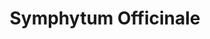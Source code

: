 ---
title: Symphytum Officinale
slug: symphytum
category: general
cirillic: Симфитум
base_description: Окопник лекарственный, бораго, огуречная трава. Семейство Бурачниковые (Boraginaceae)
image: symphytum.jpg
miasm: 
group: Растения

key_characteristic: |
  ### "Костоправ" или "гомеопатический шов"
  
  **Главное действие:**<br>
  Заживление переломов и повреждений надкостницы.

typical_features:
  - Очень хорошо помогает при несрастании или замедленном срастании переломов (Calc., Calc-p., Ruta.)
  - Боль в глазу после удара (и как будто после удара) (arn.).
  - Очень хрупкие кости как у Sil., воспаление костей, особенно надкостницы.
  - Растяжение мышц при подъеме тяжестей (тут главное средство - Sil.).
  - Болезненные старые повреждения.
  - Осколочные переломы.
  - Язва желудка и ДПК (эпителизация повреждений).
  - Повреждениях синовиальных оболочек, сухожилий и надкостницы.
  - При ранах, проникающих в полость брюшины и до костей.
  - Пулевые раны.
  - Рваные раны.
  - Переломы костей для срастания.
  - Боль при старых переломах.
  - Фантомные боли.
  - Абсцесс подвздошно-поясничной мышцы (псоас-абсцесс).
  - Травма глаза тупым предметом.
  - Воспаление нижней челюсти.
  - Боли в надкостнице

remedy_miasms:
  - title:
    image:
    alt:
    content: |

symptoms:
  common:
    - 
  mental:
    -
  particular:
    -

modalities:
  deterioration:
    -
  improvement:
    -

keywords:
keywords_images: 
keywords_captions:

characteristic: |
  *Кларк*<br>
  Он обладает такой сильной склеивающей способностью, что соединяет куски мяса, которые варятся в горшке.
  Содержит вяжущее, склеивающее вещество. Применяли для лечения переломов костей в виде повязок (вместо гипса): кашицу из растения наносили на ткань и
  привязывали к поражённой конечности. Образовывалась твёрдая повязка, более плотная, чем крахмальная.
  При травмах костей и надкостницы, когда боль от травмы мягких тканей уже купирована Arnica. Сохраняющаяся боль надкостницы быстро устраняется Symphytum
  
  **Основная и самая известная характеристика гомеопатического препарата Symphytum — это его способность стимулировать сращивание и заживление костной ткани.**
    
  ***Ключевые характеристики Symphytum:***
  
  **1. Главное действие: Заживление переломов и повреждений надкостницы.**<br>
  Стимуляция образования костной мозоли: Препарат ускоряет срастание костей после переломов, особенно когда кости плохо соединяются или процесс идет медленно.<br>
  Повреждения надкостницы: Надкостница — это плотная соединительная ткань, покрывающая кость. Она очень болезненна при повреждениях (например, при ушибе кости). Symphytum особенно эффективен именно при травмах надкостницы.<br>
  Снимает боль в костях: Острая, колющая, нервная боль в области перелома или ушиба, которая часто усиливается от малейшего прикосновения.
  
  **2. "Костный" принцип подобия:**<br>
  Это прекрасный пример гомеопатического принципа "подобное лечится подобным" (similia similibus curantur). Окопник в народной медицине веками использовался для заживления ран и переломов, за что и получил свои народные названия ("живокост", "костолом"). Гомеопатия взяла это ключевое свойство растения и усилила его через потенцирование.
    
  **3. Другие важные показания к применению:**<br>
  Хотя основное действие — на кости, спектр применения Symphytum немного шире: <br>
  *Травмы глаз:* Последствия травм глазного яблока (например, после удара тупым предметом), при ощущении болезненности и ушиба.<br>
  *Боли в суставах и костях:* Ноющие, болезненные ощущения в суставах (например, в коленях), которые облегчаются от давления, но усиливаются от движения и прикосновения.<br>
  *Плохо заживающие язвы и раны:* (используется наружно в виде мазей или примочек из растительного сырья, но не в гомеопатическом виде).

  ***Что отличает Symphytum от других гомеопатических средств при травмах?***<br>
  *Arnica:* Применяется сразу после травмы для снятия шока, уменьшения кровоизлияний и отеков в мягких тканях. Действует больше на мышцы и связки.<br>
  *Ruta graveolens:* Также используется при травмах костей, но ее ключевая сфера — повреждения надкостницы в сочетании с повреждением сухожилий и хрящей (например, вывихи, растяжения, ушибы колена). Ruta больше подходит для ощущения ушиба и боли в костях, которые улучшаются в движении и ухудшаются в покое.<br>
  *Symphytum:* Действует целенаправленно на костную ткань и надкостницу, стимулируя именно срастание. Его боль характерно усиливается от малейшего движения или прикосновения.
    
  **Итог:**
  Основная характеристика Symphytum — это глубокое действие на костную ткань, направленное на ускорение заживления переломов, уменьшение боли в поврежденных костях и надкостнице. Это средство выбора, когда острая фаза травмы (шок, отек) уже прошла (после Arnica), но кость срастается медленно и болезненно.

characteristic_images: 
characteristic_captions:

  
custom_blocks:
  - title:
    image:
    alt:
    content: |

personality: |
personality_images:
personality_captions:

сultural_аrchetypes: |
сultural_аrchetypes_images:
сultural_аrchetypes_captions:

sources:
  - text:
    url:   
---